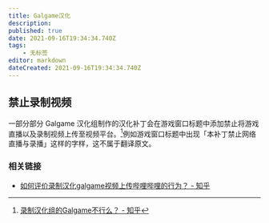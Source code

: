 ```yaml
---
title: Galgame汉化
description: 
published: true
date: 2021-09-16T19:34:34.740Z
tags:
    - 无标签
editor: markdown
dateCreated: 2021-09-16T19:34:34.740Z
---
```


## 禁止录制视频

一部分部分 Galgame 汉化组制作的汉化补丁会在游戏窗口标题中添加禁止将游戏直播以及录制视频上传至视频平台。[^56541772]例如游戏窗口标题中出现「本补丁禁止网络直播与录播」这样的字样，这不属于翻译原文。

[^56541772]: [录制汉化组的Galgame不行么？ - 知乎](https://web.archive.org/web/20210509121446/https://www.zhihu.com/question/56541772)

### 相关链接

+ [如何评价录制汉化galgame视频上传哔哩哔哩的行为？ - 知乎](https://web.archive.org/web/20210509121415mp_/https://www.zhihu.com/question/62779037)
